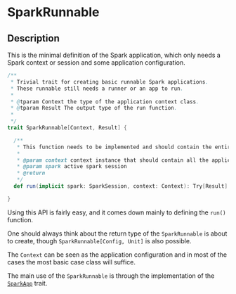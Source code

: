 # SparkRunnable


## Description

This is the minimal definition of the Spark application, which only needs a Spark context or 
session and some application configuration.

```scala
/**
 * Trivial trait for creating basic runnable Spark applications.
 * These runnable still needs a runner or an app to run.
 *
 * @tparam Context the type of the application context class.
 * @tparam Result The output type of the run function.
 *
 */
trait SparkRunnable[Context, Result] {

  /**
   * This function needs to be implemented and should contain the entire runnable logic.
   *
   * @param context context instance that should contain all the application specific configuration
   * @param spark active spark session
   * @return
   */
  def run(implicit spark: SparkSession, context: Context): Try[Result]

}
```
 
Using this API is fairly easy, and it comes down mainly to defining the `run()` function.

One should always think about the return type of the `SparkRunnable` is about to create, though
`SparkRunnable[Config, Unit]` is also possible.

The `Context` can be seen as the application configuration and in most of the cases the most basic 
case class will suffice.

The main use of the `SparkRunnable` is through the implementation of the [`SparkApp`](spark-app.md)
trait.
